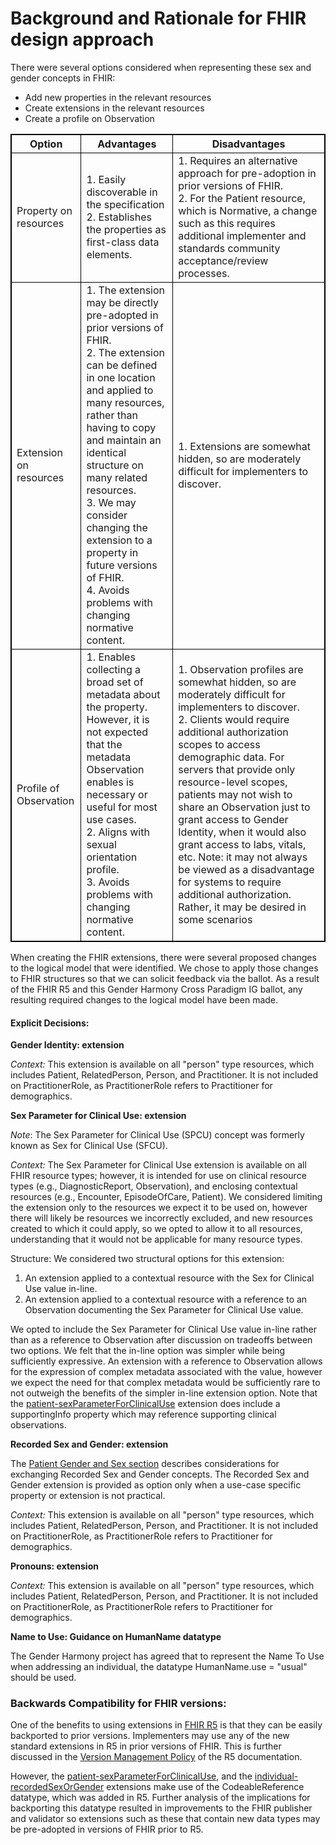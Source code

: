 <!-- Updates based on Jira tickets 
Date             Jira ticket        Updated by                   Comment
2023-06-29       OTHER-2558         Cooper Thompson              Split design background into a separate page, independent of the guidance page.
2023-07-13       OTHER-2618         Cooper Thompson              Added a link to the R4 SPCU backport extension.
2023-08-14       OTHER-2633         Joanie Harper                Move phrase from Disadvantages column to advantages column per the Jira ticket
2023-08-14       OTHER-2610         Joanie Harper                Updated text per the Jira ticket
2023-08-16       OTHER-2579         MaryKay McDaniel             Added (SPCU) in line 36 for consistency across pages, i.e., 1st time include 
2023-08-23      OTHER-2618 and related  Rob McClure             Changed Final section on backwards compatibility
2023-08-23      OTHER 2525          Rob McClure                 Change already made to RSG definition so no update for this
2023-08-25      OTHER-2602                Carol Macumber                Removing "Note to balloters"
2023-08-27		OTHER-2613			Carol Macumber	Added clarification that additional authorization being required for SPCU Profile on Observation may be considered advantagous in some scenarios per OTHER 2613 
-->

# Background and Rationale for FHIR design approach
There were several options considered when representing these sex and gender concepts in FHIR:
* Add new properties in the relevant resources
* Create extensions in the relevant resources
* Create a profile on Observation

<style>
table, th, td {
  border: 1px solid black;
}
</style>
|Option|Advantages|Disadvantages|
|---|---|---|
|Property on resources|1. Easily discoverable in the specification<br />2. Establishes the properties as first-class data elements.|1. Requires an alternative approach for pre-adoption in prior versions of FHIR.<br />2. For the Patient resource, which is Normative, a change such as this requires additional implementer and standards community acceptance/review processes.|
|Extension on resources|1. The extension may be directly pre-adopted in prior versions of FHIR.<br />2. The extension can be defined in one location and applied to many resources, rather than having to copy and maintain an identical structure on many related resources.<br />3. We may consider changing the extension to a property in future versions of FHIR.<br />4. Avoids problems with changing normative content.| 1. Extensions are somewhat hidden, so are moderately difficult for implementers to discover.|
|Profile of Observation| 1. Enables collecting a broad set of metadata about the property. However, it is not expected that the metadata Observation enables is necessary or useful for most use cases.<br />2. Aligns with sexual orientation profile.<br />3. Avoids problems with changing normative content.|1. Observation profiles are somewhat hidden, so are moderately difficult for implementers to discover.<br />2. Clients would require additional authorization scopes to access demographic data. For servers that provide only resource-level scopes, patients may not wish to share an Observation just to grant access to Gender Identity, when it would also grant access to labs, vitals, etc. Note: it may not always be viewed as a disadvantage for systems to require additional authorization. Rather, it may be desired in some scenarios|

When creating the FHIR extensions, there were several proposed changes to the logical model that were identified. We chose to apply those changes to FHIR structures so that we can solicit feedback via the ballot. As a result of the FHIR R5 and this Gender Harmony Cross Paradigm IG ballot, any resulting required changes to the logical model have been made.

#### Explicit Decisions:
**Gender Identity: extension**

*Context:* This extension is available on all "person" type resources, which includes Patient, RelatedPerson, Person, and Practitioner. It is not included on PractitionerRole, as PractitionerRole refers to Practitioner for demographics.

**Sex Parameter for Clinical Use: extension**

*Note*: The Sex Parameter for Clinical Use (SPCU) concept was formerly known as Sex for Clinical Use (SFCU).

*Context:* The Sex Parameter for Clinical Use extension is available on all FHIR resource types; however, it is intended for use on clinical resource types (e.g., DiagnosticReport, Observation), and enclosing contextual resources (e.g., Encounter, EpisodeOfCare, Patient). We considered limiting the extension only to the resources we expect it to be used on, however there will likely be resources we incorrectly excluded, and new resources created to which it could apply, so we opted to allow it to all resources, understanding that it would not be applicable for many resource types.

Structure: We considered two structural options for this extension:

1) An extension applied to a contextual resource with the Sex for Clinical Use value in-line.
2) An extension applied to a contextual resource with a reference to an Observation documenting the Sex Parameter for Clinical Use value.

We opted to include the Sex Parameter for Clinical Use value in-line rather than as a reference to Observation after discussion on tradeoffs between two options.  We felt that the in-line option was simpler while being sufficiently expressive.  An extension with a reference to Observation allows for the expression of complex metadata associated with the value, however we expect the need for that complex metadata would be sufficiently rare to not outweigh the benefits of the simpler in-line extension option.  Note that the [patient-sexParameterForClinicalUse](http://hl7.org/fhir/extensions/StructureDefinition-patient-sexParameterForClinicalUse.html) extension does include a supportingInfo property which may reference supporting clinical observations.

**Recorded Sex and Gender: extension**

The [Patient Gender and Sex section](https://hl7.org/fhir/R5/patient.html#gender) describes considerations for exchanging Recorded Sex and Gender concepts. The Recorded Sex and Gender extension is provided as option only when a use-case specific property or extension is not practical.

*Context:* This extension is available on all "person" type resources, which includes Patient, RelatedPerson, Person, and Practitioner. It is not included on PractitionerRole, as PractitionerRole refers to Practitioner for demographics.

**Pronouns: extension**

*Context:* This extension is available on all "person" type resources, which includes Patient, RelatedPerson, Person, and Practitioner. It is not included on PractitionerRole, as PractitionerRole refers to Practitioner for demographics.

**Name to Use: Guidance on HumanName datatype**

The Gender Harmony project has agreed that to represent the Name To Use when addressing an individual, the datatype HumanName.use = "usual" should be used.

### Backwards Compatibility for FHIR versions:

One of the benefits to using extensions in [FHIR R5](https://hl7.org/fhir/R5/) is that they can be easily backported to prior versions. Implementers may use any of the new standard extensions in R5 in prior versions of FHIR. This is further discussed in the [Version Management Policy](https://hl7.org/fhir/r5/versions.html#extensions) of the R5 documentation.

However, the [patient-sexParameterForClinicalUse](http://hl7.org/fhir/extensions/StructureDefinition-patient-sexParameterForClinicalUse.html), and the [individual-recordedSexOrGender](http://hl7.org/fhir/StructureDefinition/individual-recordedSexOrGender) extensions make use of the CodeableReference datatype, which was added in R5. Further analysis of the implications for backporting this datatype resulted in improvements to the FHIR publisher and validator so extensions such as these that contain new data types may be pre-adopted in versions of FHIR prior to R5.  